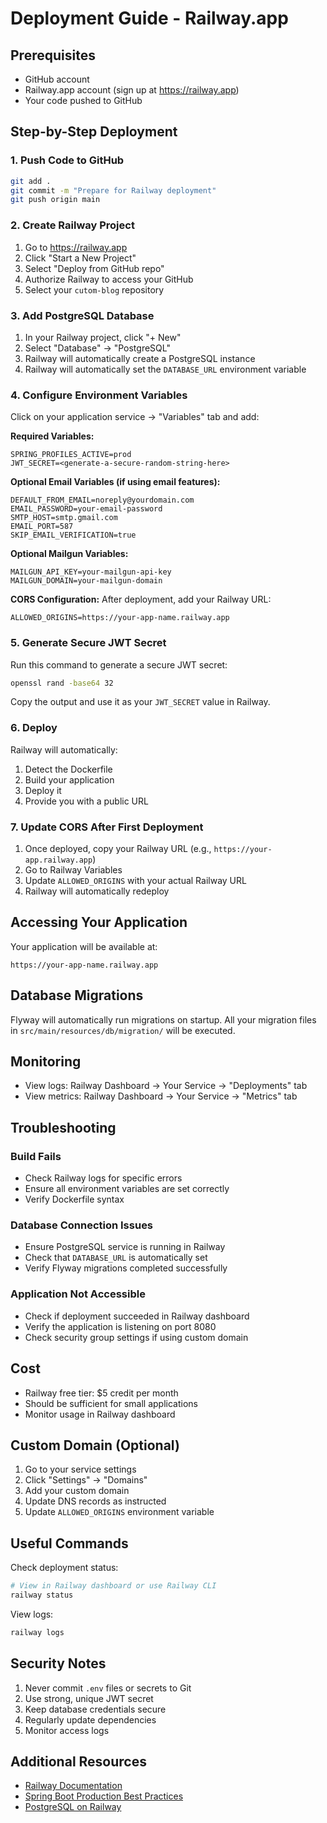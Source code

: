 # Deployment Guide - Railway.app

## Prerequisites
- GitHub account
- Railway.app account (sign up at https://railway.app)
- Your code pushed to GitHub

## Step-by-Step Deployment

### 1. Push Code to GitHub
```bash
git add .
git commit -m "Prepare for Railway deployment"
git push origin main
```

### 2. Create Railway Project

1. Go to https://railway.app
2. Click "Start a New Project"
3. Select "Deploy from GitHub repo"
4. Authorize Railway to access your GitHub
5. Select your `cutom-blog` repository

### 3. Add PostgreSQL Database

1. In your Railway project, click "+ New"
2. Select "Database" → "PostgreSQL"
3. Railway will automatically create a PostgreSQL instance
4. Railway will automatically set the `DATABASE_URL` environment variable

### 4. Configure Environment Variables

Click on your application service → "Variables" tab and add:

**Required Variables:**
```
SPRING_PROFILES_ACTIVE=prod
JWT_SECRET=<generate-a-secure-random-string-here>
```

**Optional Email Variables (if using email features):**
```
DEFAULT_FROM_EMAIL=noreply@yourdomain.com
EMAIL_PASSWORD=your-email-password
SMTP_HOST=smtp.gmail.com
EMAIL_PORT=587
SKIP_EMAIL_VERIFICATION=true
```

**Optional Mailgun Variables:**
```
MAILGUN_API_KEY=your-mailgun-api-key
MAILGUN_DOMAIN=your-mailgun-domain
```

**CORS Configuration:**
After deployment, add your Railway URL:
```
ALLOWED_ORIGINS=https://your-app-name.railway.app
```

### 5. Generate Secure JWT Secret

Run this command to generate a secure JWT secret:
```bash
openssl rand -base64 32
```
Copy the output and use it as your `JWT_SECRET` value in Railway.

### 6. Deploy

Railway will automatically:
1. Detect the Dockerfile
2. Build your application
3. Deploy it
4. Provide you with a public URL

### 7. Update CORS After First Deployment

1. Once deployed, copy your Railway URL (e.g., `https://your-app.railway.app`)
2. Go to Railway Variables
3. Update `ALLOWED_ORIGINS` with your actual Railway URL
4. Railway will automatically redeploy

## Accessing Your Application

Your application will be available at:
```
https://your-app-name.railway.app
```

## Database Migrations

Flyway will automatically run migrations on startup. All your migration files in `src/main/resources/db/migration/` will be executed.

## Monitoring

- View logs: Railway Dashboard → Your Service → "Deployments" tab
- View metrics: Railway Dashboard → Your Service → "Metrics" tab

## Troubleshooting

### Build Fails
- Check Railway logs for specific errors
- Ensure all environment variables are set correctly
- Verify Dockerfile syntax

### Database Connection Issues
- Ensure PostgreSQL service is running in Railway
- Check that `DATABASE_URL` is automatically set
- Verify Flyway migrations completed successfully

### Application Not Accessible
- Check if deployment succeeded in Railway dashboard
- Verify the application is listening on port 8080
- Check security group settings if using custom domain

## Cost
- Railway free tier: $5 credit per month
- Should be sufficient for small applications
- Monitor usage in Railway dashboard

## Custom Domain (Optional)

1. Go to your service settings
2. Click "Settings" → "Domains"
3. Add your custom domain
4. Update DNS records as instructed
5. Update `ALLOWED_ORIGINS` environment variable

## Useful Commands

Check deployment status:
```bash
# View in Railway dashboard or use Railway CLI
railway status
```

View logs:
```bash
railway logs
```

## Security Notes

1. Never commit `.env` files or secrets to Git
2. Use strong, unique JWT secret
3. Keep database credentials secure
4. Regularly update dependencies
5. Monitor access logs

## Additional Resources

- [Railway Documentation](https://docs.railway.app)
- [Spring Boot Production Best Practices](https://docs.spring.io/spring-boot/docs/current/reference/html/deployment.html)
- [PostgreSQL on Railway](https://docs.railway.app/databases/postgresql)